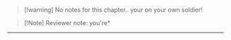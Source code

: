 > [!warning] No notes for this chapter.. your on your own soldier!

> [!Note] Reviewer note:
> you're*
---

